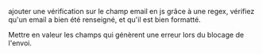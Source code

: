 ajouter une vérification sur le champ email en js
grâce à une regex, vérifiez qu'un email a bien été renseigné,
et qu'il est bien formatté.


Mettre en valeur les champs qui génèrent une erreur lors du blocage de l'envoi.